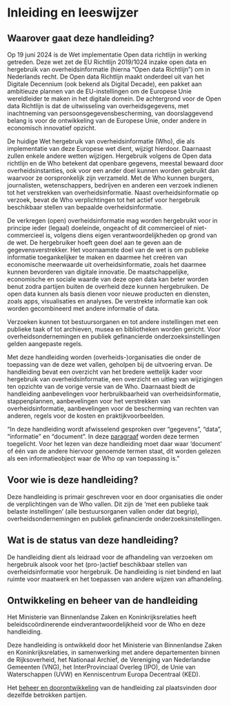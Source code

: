 # Inleiding en leeswijzer

## Waarover gaat deze handleiding?
Op 19 juni 2024 is de Wet implementatie Open data richtlijn in werking getreden. 
Deze wet zet de EU Richtlijn 2019/1024 inzake open data en hergebruik van overheidsinformatie (hierna “Open data Richtlijn”) om in Nederlands recht. De Open data Richtlijn maakt onderdeel uit van het Digitale Decennium (ook bekend als Digital Decade), een pakket aan ambitieuze plannen van de EU-instellingen om de Europese Unie wereldleider te maken in het digitale domein. De achtergrond voor de Open data Richtlijn is dat de uitwisseling van overheidsgegevens, met inachtneming van persoonsgegevensbescherming, van doorslaggevend belang is voor de ontwikkeling van de Europese Unie, onder andere in economisch innovatief opzicht.

De huidige Wet hergebruik van overheidsinformatie (Who), die als implementatie van deze Europese wet dient, wijzigt hierdoor. Daarnaast zullen enkele andere wetten wijzigen. Hergebruik volgens de Open data richtlijn en de Who betekent dat openbare gegevens, meestal bewaard door overheidsinstanties, ook voor een ander doel kunnen worden gebruikt dan waarvoor ze oorspronkelijk zijn verzameld. Met de Who kunnen burgers, journalisten, wetenschappers, bedrijven en anderen een verzoek indienen tot het verstrekken van overheidsinformatie. Naast overheidsinformatie op verzoek, bevat de Who verplichtingen tot het actief voor hergebruik beschikbaar stellen van bepaalde overheidsinformatie.  

De verkregen (open) overheidsinformatie mag worden hergebruikt voor in principe ieder (legaal) doeleinde, ongeacht of dit commercieel of niet- commercieel is, volgens diens eigen verantwoordelijkheden op grond van de wet. De hergebruiker hoeft geen doel aan te geven aan de gegevensverstrekker. Het voornaamste doel van de wet is om publieke informatie toegankelijker te maken en daarmee het creëren van economische meerwaarde uit overheidsinformatie, zoals het daarmee kunnen bevorderen van digitale innovatie. De maatschappelijke, economische en sociale waarde van deze open data kan beter worden benut zodra partijen buiten de overheid deze kunnen hergebruiken. De open data kunnen als basis dienen voor nieuwe producten en diensten, zoals apps, visualisaties en analyses. De verstrekte informatie kan ook worden gecombineerd met andere informatie of data.

Verzoeken kunnen tot bestuursorganen en tot andere instellingen met een publieke taak of tot archieven, musea en bibliotheken worden gericht. Voor overheidsondernemingen en publiek gefinancierde onderzoeksinstellingen gelden aangepaste regels.

Met deze handleiding worden (overheids-)organisaties die onder de toepassing van de deze wet vallen, geholpen bij de uitvoering ervan. De handleiding bevat een overzicht van het bredere wettelijk kader voor hergebruik van overheidsinformatie, een overzicht en uitleg van wijzigingen ten opzichte van de vorige versie van de Who. Daarnaast biedt de handleiding aanbevelingen voor herbruikbaarheid van overheidsinformatie, stappenplannen, aanbevelingen voor het verstrekken van overheidsinformatie, aanbevelingen voor de bescherming van rechten van anderen, regels voor de kosten en praktijkvoorbeelden.

“In deze handleiding wordt afwisselend gesproken over “gegevens”, “data”, “informatie” en “document”. In deze [paragraaf](#welke-gegevens-categorieen-vallen-onder-de-who) worden deze termen toegelicht. Voor het lezen van deze handleiding moet daar waar ‘document’ of één van de andere hiervoor genoemde termen staat, dit worden gelezen als een informatieobject waar de Who op van toepassing is.”

## Voor wie is deze handleiding? 
Deze handleiding is primair geschreven voor en door organisaties die onder de verplichtingen van de Who vallen. Dit zijn de ‘met een publieke taak belaste instellingen’ (alle bestuursorganen vallen onder dat begrip), overheidsondernemingen en publiek gefinancierde onderzoeksinstellingen.

## Wat is de status van deze handleiding?
De handleiding dient als leidraad voor de afhandeling van verzoeken om hergebruik alsook voor het (pro-)actief beschikbaar stellen van overheidsinformatie voor hergebruik. De handleiding is niet bindend en laat ruimte voor maatwerk en het toepassen van andere wijzen van afhandeling.

## Ontwikkeling en beheer van de handleiding
Het Ministerie van Binnenlandse Zaken en Koninkrijksrelaties heeft beleidscoördinerende eindverantwoordelijkheid voor de Who en deze handleiding.

Deze handleiding is ontwikkeld door het Ministerie van Binnenlandse Zaken en Koninkrijksrelaties, in samenwerking met andere departementen binnen de Rijksoverheid, het Nationaal Archief, de Vereniging van Nederlandse Gemeenten (VNG), het InterProvinciaal Overleg (IPO), de Unie van Waterschappen (UVW) en Kenniscentrum Europa Decentraal (KED). 

Het [beheer en doorontwikkeling](README.md) van de handleiding zal plaatsvinden door dezelfde betrokken partijen.

